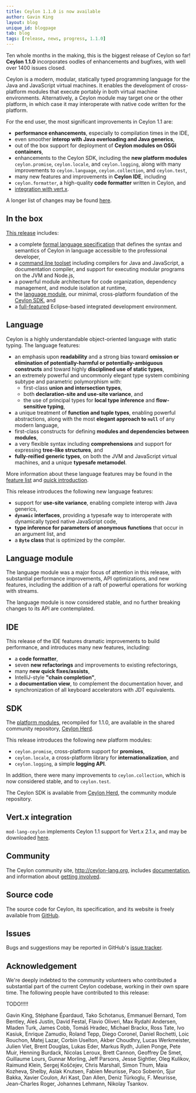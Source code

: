 ```yaml
---
title: Ceylon 1.1.0 is now available
author: Gavin King
layout: blog
unique_id: blogpage
tab: blog
tags: [release, news, progress, 1.1.0]
---
```


[spec]: /documentation/1.1/spec
[toolset]: /documentation/1.1/reference/tool/ceylon/subcommands/index.html
[ceylon.language]: http://modules.ceylon-lang.org/modules/ceylon.language
[sdk]: https://modules.ceylon-lang.org/categories/SDK
[ide features]: /documentation/1.1/ide/features/
[Ceylon Herd]: http://modules.ceylon-lang.org
[documentation]: /documentation/1.1

Ten whole months in the making, this is the biggest release
of Ceylon so far! __Ceylon 1.1.0__ incorporates oodles of 
enhancements and bugfixes, with well over 1400 issues closed.

Ceylon is a modern, modular, statically typed programming 
language for the Java and JavaScript virtual machines. It 
enables the development of cross-platform modules that 
execute portably in both virtual machine environments. 
Alternatively, a Ceylon module may target one or the other 
platform, in which case it may interoperate with native code 
written for the platform.

For the end user, the most significant improvements in 
Ceylon 1.1 are:

- __performance enhancements__, especially to compilation 
  times in the IDE,
- even smoother __interop with Java overloading and Java 
  generics__,
- out of the box support for deployment of __Ceylon modules 
  on OSGi containers__,
- enhancements to the Ceylon SDK, including the __new 
  platform modules__ `ceylon.promise`, `ceylon.locale`, and 
  `ceylon.logging`, along with many improvements to 
  `ceylon.language`, `ceylon.collection`, and `ceylon.test`,
- many new features and improvements in __Ceylon IDE__, 
  including
- `ceylon.formatter`, a high-quality __code formatter__ 
  written in Ceylon, and
- [integration with vert.x](https://github.com/vert-x/mod-lang-ceylon). 

A longer list of changes may be found 
[here](/blog/2014/08/10/progress-report/).

## In the box

[This release](/download) includes:

- a complete [formal language specification][spec] that 
  defines the syntax and semantics of Ceylon in language 
  accessible to the professional developer,
- a [command line toolset][toolset] including compilers 
  for Java and JavaScript, a documentation compiler, and 
  support for executing modular programs on the JVM and 
  Node.js,
- a powerful module architecture for code organization,
  dependency management, and module isolation at runtime,
- the [language module][ceylon.language], our minimal, 
  cross-platform foundation of the [Ceylon SDK][sdk], and
- a [full-featured][ide features] Eclipse-based 
  integrated development environment.

## Language

Ceylon is a highly understandable object-oriented language 
with static typing. The language features:

- an emphasis upon __readability__ and a strong bias toward 
  __omission or elimination of potentially-harmful or 
  potentially-ambiguous constructs__ and toward highly 
  __disciplined use of static types__,
- an extremely powerful and uncommonly elegant type system 
  combining subtype and parametric polymorphism with:
  - first-class __union and intersection types__, 
  - both __declaration-site and use-site variance__, and
  - the use of principal types for __local type inference__ 
    and __flow-sensitive typing__,
- a unique treatment of __function and tuple types__, 
  enabling powerful abstractions, along with the most 
  __elegant approach to `null`__ of any modern language, 
- first-class constructs for defining __modules and 
  dependencies between modules__,
- a very flexible syntax including __comprehensions__ and 
  support for expressing __tree-like structures__, and
- __fully-reified generic types__, on both the JVM and
  JavaScript virtual machines, and a unique __typesafe 
  metamodel__.

More information about these language features may be
found in the [feature list](/features) and 
[quick introduction](/documentation/1.1/introduction/).

This release introduces the following new language features:

- support for __use-site variance__, enabling complete 
  interop with Java generics,
- __`dynamic` interfaces__, providing a typesafe way to 
  interoperate with dynamically typed native JavaScript code,
- __type inference for parameters of anonymous functions__ 
  that occur in an argument list, and
- a __`Byte` class__ that is optimized by the compiler.

## Language module

The language module was a major focus of attention in this
release, with substantial performance improvements, API
optimizations, and new features, including the addition of
a raft of powerful operations for working with streams.

The language module is now considered stable, and no further
breaking changes to its API are contemplated.

## IDE

This release of the IDE features dramatic improvements to
build performance, and introduces many new features, 
including:

- a __code formatter__,
- seven __new refactorings__ and improvements to existing
  refectorings,
- many __new quick fixes/assists__,
- IntelliJ-style __"chain completion"__, 
- a __documentation view__, to complement the documentation
  hover, and 
- synchronization of all keyboard accelerators with JDT 
  equivalents.

## SDK

The [platform modules][sdk], recompiled for 1.1.0, are 
available in the shared community repository, [Ceylon Herd][].

This release introduces the following new platform modules:

- `ceylon.promise`, cross-platform support for __promises__,
- `ceylon.locale`, a cross-platform library for 
   __internationalization__, and
- `ceylon.logging`, a simple __logging API__.

In addition, there were many improvements to 
`ceylon.collection`, which is now considered stable, and to
`ceylon.test`.

The Ceylon SDK is available from [Ceylon Herd], the community
module repository.

## Vert.x integration

`mod-lang-ceylon` implements Ceylon 1.1 support for 
Vert.x 2.1.x, and may be downloaded 
[here](https://github.com/vert-x/mod-lang-ceylon/releases/).

## Community

The Ceylon community site, <http://ceylon-lang.org>, includes 
[documentation][], and information about [getting involved](/community).

## Source code

The source code for Ceylon, its specification, and its website 
is freely available from [GitHub](https://github.com/ceylon).

## Issues

Bugs and suggestions may be reported in GitHub's 
[issue tracker](/code/issues).

## Acknowledgement

We're deeply indebted to the community volunteers who contributed a 
substantial part of the current Ceylon codebase, working in their own 
spare time. The following people have contributed to this release:

TODO!!!!!

Gavin King, Stéphane Épardaud, Tako Schotanus, Emmanuel Bernard, 
Tom Bentley, Aleš Justin, David Festal, Flavio Oliveri, 
Max Rydahl Andersen, Mladen Turk, James Cobb, Tomáš Hradec, 
Michael Brackx, Ross Tate, Ivo Kasiuk, Enrique Zamudio, Roland Tepp, 
Diego Coronel, Daniel Rochetti, Loic Rouchon, Matej Lazar, 
Corbin Uselton, Akber Choudhry, Lucas Werkmeister, Julien Viet, 
Brent Douglas, Lukas Eder, Markus Rydh, Julien Ponge, Pete Muir, 
Henning Burdack, Nicolas Leroux, Brett Cannon, Geoffrey De Smet, 
Guillaume Lours, Gunnar Morling, Jeff Parsons, Jesse Sightler, 
Oleg Kulikov, Raimund Klein, Sergej Koščejev, Chris Marshall, 
Simon Thum, Maia Kozheva, Shelby, Aslak Knutsen, Fabien Meurisse, 
Paco Soberón, Sjur Bakka, Xavier Coulon, Ari Kast, Dan Allen, 
Deniz Türkoglu, F. Meurisse, Jean-Charles Roger, Johannes Lehmann, 
Nikolay Tsankov.
 